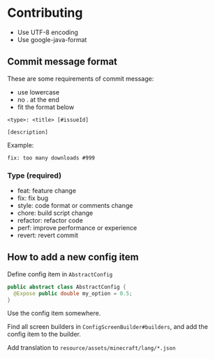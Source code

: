 # Contributing

* Use UTF-8 encoding
* Use google-java-format

## Commit message format

These are some requirements of commit message:

* use lowercase
* no . at the end
* fit the format below

```
<type>: <title> [#issueId]

[description]

```

Example:

```
fix: too many downloads #999
```

### Type (required)

* feat: feature change
* fix: fix bug
* style: code format or comments change
* chore: build script change
* refactor: refactor code
* perf: improve performance or experience
* revert: revert commit

## How to add a new config item

Define config item in `AbstractConfig`

```java
public abstract class AbstractConfig {
  @Expose public double my_option = 0.5;
}

```

Use the config item somewhere.

Find all screen builders in `ConfigScreenBuilder#builders`, and add the config item to the builder.

Add translation to `resource/assets/minecraft/lang/*.json`
